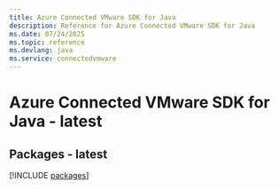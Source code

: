 ```yaml
---
title: Azure Connected VMware SDK for Java
description: Reference for Azure Connected VMware SDK for Java
ms.date: 07/24/2025
ms.topic: reference
ms.devlang: java
ms.service: connectedvmware
---
```

# Azure Connected VMware SDK for Java - latest
## Packages - latest
[!INCLUDE [packages](connected-vmware-index.md)]